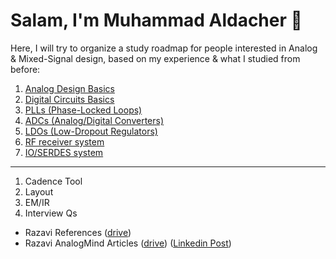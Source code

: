 # Salam, I'm Muhammad Aldacher 👋

<!--
**muhammadaldacher/muhammadaldacher** is a ✨ _special_ ✨ repository because its `README.md` (this file) appears on your GitHub profile.

Here are some ideas to get you started:

- 🔭 I’m currently working on ...
- 🌱 I’m currently learning ...
- 👯 I’m looking to collaborate on ...
- 🤔 I’m looking for help with ...
- 💬 Ask me about ...
- 📫 How to reach me: ...
- 😄 Pronouns: ...
- ⚡ Fun fact: ...
-->

Here, I will try to organize a study roadmap for people interested in Analog & Mixed-Signal design, based on my experience & what I studied from before:
1. [Analog Design Basics](https://github.com/muhammadaldacher/Analog-Design-Studying-Material/blob/main/docs/0_Analog_Design_Basics.md)
2. [Digital Circuits Basics](https://github.com/muhammadaldacher/Analog-Design-Studying-Material/blob/main/docs/1_Digital_Circuits_Basics.md)
3. [PLLs (Phase-Locked Loops)](https://github.com/muhammadaldacher/Analog-Design-Studying-Material/blob/main/docs/2_PLLs.md)
4. [ADCs (Analog/Digital Converters)](https://github.com/muhammadaldacher/Analog-Design-Studying-Material/blob/main/docs/3_ADCs.md)
5. [LDOs (Low-Dropout Regulators)](https://github.com/muhammadaldacher/Analog-Design-Studying-Material/blob/main/docs/4_LDOs.md)
6. [RF receiver system](https://github.com/muhammadaldacher/Analog-Design-Studying-Material/blob/main/docs/5_RF_Rx.md)
7. [IO/SERDES system](https://github.com/muhammadaldacher/Analog-Design-Studying-Material/blob/main/docs/6_IO_transceivers.md)
---
1. Cadence Tool
2. Layout
3. EM/IR
4. Interview Qs

- Razavi References ([drive](https://drive.google.com/drive/folders/1nh3xIubKoVVnNqBn1ol3yg5K-O-5yp5A?usp=share_link))</br>
- Razavi AnalogMind Articles ([drive](https://drive.google.com/drive/folders/1s2yY1Wdd_azZkNUN0VTgJlu-6ddwTAYN?usp=share_link)) ([Linkedin Post](https://www.linkedin.com/posts/muhammad-isa-aldacher-95336831_analog-mixedsignal-vlsi-activity-6979211687199473664-R20d))</br>
</br>
